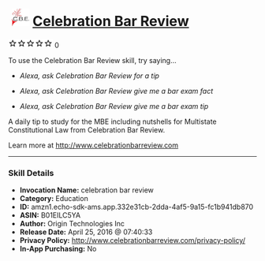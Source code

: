 # &nbsp;<img src="skill_icon" alt="Celebration Bar Review icon" width="36"> [Celebration Bar Review](http://alexa.amazon.com/#skills/amzn1.echo-sdk-ams.app.332e31cb-2dda-4af5-9a15-fc1b941db870)
![0 stars](../../images/ic_star_border_black_18dp_1x.png)![0 stars](../../images/ic_star_border_black_18dp_1x.png)![0 stars](../../images/ic_star_border_black_18dp_1x.png)![0 stars](../../images/ic_star_border_black_18dp_1x.png)![0 stars](../../images/ic_star_border_black_18dp_1x.png) 0

To use the Celebration Bar Review skill, try saying...

* *Alexa, ask Celebration Bar Review for a tip*

* *Alexa, ask Celebration Bar Review give me a bar exam fact*

* *Alexa, ask Celebration Bar Review give me a bar exam tip*

A daily tip to study for the MBE including nutshells for Multistate Constitutional Law from Celebration Bar Review.

Learn more at http://www.celebrationbarreview.com

***

### Skill Details

* **Invocation Name:** celebration bar review
* **Category:** Education
* **ID:** amzn1.echo-sdk-ams.app.332e31cb-2dda-4af5-9a15-fc1b941db870
* **ASIN:** B01EILC5YA
* **Author:** Origin Technologies Inc
* **Release Date:** April 25, 2016 @ 07:40:33
* **Privacy Policy:** http://www.celebrationbarreview.com/privacy-policy/
* **In-App Purchasing:** No
